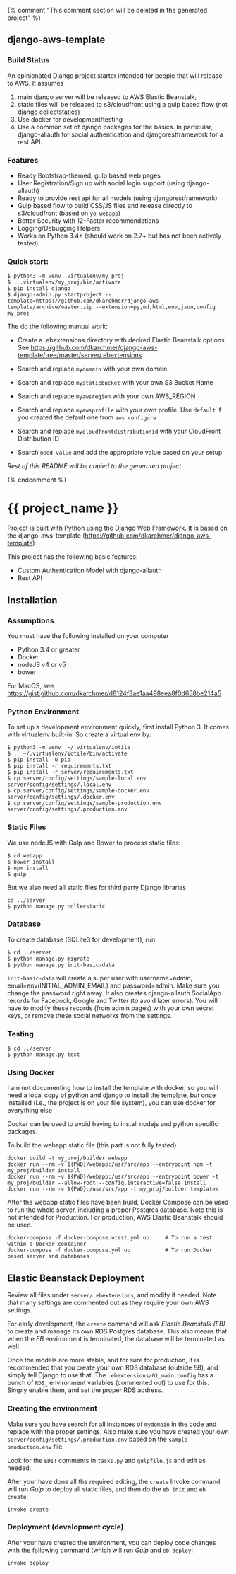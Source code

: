 {% comment "This comment section will be deleted in the generated project" %}

## django-aws-template ##

### Build Status ###

An opinionated Django project starter intended for people that will release to AWS. It assumes

1. main django server will be released to AWS Elastic Beanstalk,
2. static files will be released to s3/cloudfront using a gulp based flow (not django collectstatics)
3. Use docker for development/testing
4. Use a common set of django packages for the basics. In particular, django-allauth for social authentication
and djangorestframework for a rest API.

### Features ###

- Ready Bootstrap-themed, gulp based web pages
- User Registration/Sign up with social login support (using django-allauth)
- Ready to provide rest api for all models (using djangorestframework)
- Gulp based flow to build CSS/JS files and release directly to s3/cloudfront (based on `yo webapp`)
- Better Security with 12-Factor recommendations
- Logging/Debugging Helpers
- Works on Python 3.4+ (should work on 2.7+ but has not been actively tested)

### Quick start: ###

```
$ python3 -m venv .virtualenv/my_proj
$ . .virtualenv/my_proj/bin/activate
$ pip install django
$ django-admin.py startproject --template=https://github.com/dkarchmer/django-aws-template/archive/master.zip --extension=py,md,html,env,json,config my_proj
```

The do the following manual work:

* Create a .ebextensions directory with decired Elastic Beanstalk options. See https://github.com/dkarchmer/django-aws-template/tree/master/server/.ebextensions

* Search and replace `mydomain` with your own domain
* Search and replace `mystaticbucket` with your own S3 Bucket Name
* Search and replace `myawsregion` with your own AWS_REGION
* Search and replace `myawsprofile` with your own profile. Use `default` if you created the default one from `aws configure`
* Search and replace `mycloudfrontdistributionid` with your CloudFront Distribution ID
* Search  `need-value` and add the appropriate value based on your setup

*Rest of this README will be copied to the generated project.*

{% endcomment %}

# {{ project_name }} #

Project is built with Python using the Django Web Framework.
It is based on the django-aws-template (https://github.com/dkarchmer/django-aws-template)

This project has the following basic features:

* Custom Authentication Model with django-allauth
* Rest API

## Installation

### Assumptions

You must have the following installed on your computer

* Python 3.4 or greater
* Docker
* nodeJS v4 or v5
* bower

For MacOS, see https://gist.github.com/dkarchmer/d8124f3ae1aa498eea8f0d658be214a5

### Python Environment ###

To set up a development environment quickly, first install Python 3. It comes with virtualenv built-in. So create a virtual env by:

```
$ python3 -m venv  ~/.virtualenv/iotile
$ .  ~/.virtualenv/iotile/bin/activate
$ pip install -U pip
$ pip install -r requirements.txt
$ pip install -r server/requirements.txt
$ cp server/config/settings/sample-local.env server/config/settings/.local.env
$ cp server/config/settings/sample-docker.env server/config/settings/.docker.env
$ cp server/config/settings/sample-production.env server/config/settings/.production.env
```

### Static Files

We use nodeJS with Gulp and Bower to process static files:

```
$ cd webapp
$ bower install
$ npm install
$ gulp
```

But we also need all static files for third party Django libraries

```
cd ../server
$ python manage.py collecstatic
```

### Database ###

To create database (SQLite3 for development), run

```
$ cd ../server
$ python manage.py migrate
$ python manage.py init-basic-data
```

`init-basic-data` will create a super user with username=admin, email=env(INITIAL_ADMIN_EMAIL) and password=admin.
Make sure you change the password right away.
It also creates django-allauth SocialApp records for Facebook, Google and Twitter (to avoid later errors). You will have to modify these records (from admin pages) with your own secret keys, or remove these social networks from the settings.



### Testing

```
$ cd ../server
$ python manage.py test
```

### Using Docker

I am not documenting how to install the template with docker, so you will need a local copy of python and django to install the template, but once installed (i.e., the project is on your file system), you can use docker for everything else

Docker can be used to avoid having to install nodejs and python specific packages.

To build the webapp static file (this part is not fully tested)

```
docker build -t my_proj/builder webapp
docker run --rm -v ${PWD}/webapp:/usr/src/app --entrypoint npm -t my_proj/builder install
docker run --rm -v ${PWD}/webapp:/usr/src/app --entrypoint bower -t my_proj/builder --allow-root --config.interactive=false install
docker run --rm -v ${PWD}:/usr/src/app -t my_proj/builder templates
```

After the webapp static files have been build, Docker Compose can be used to run the whole server, including a proper
Postgres database. Note this is not intended for Production. For production, AWS Elastic Beanstalk should be used.

```
docker-compose -f docker-compose.utest.yml up     # To run a test within a Docker container
docker-compose -f docker-compose.yml up           # To run Docker based server and databases
```

## Elastic Beanstack Deployment

Review all files under `server/.ebextensions`, and modify if needed. Note that many settings are
commented out as they require your own AWS settings.

For early development, the `create` command will ask *Elastic Beanstalk (EB)* to create and manage its own
RDS Postgres database. This also means that when the *EB* environment is terminated, the database will be
terminated as well.

Once the models are more stable, and for sure for production, it is recommended that you create your own
RDS database (outside *EB*), and simply tell Django to use that. The `.ebextensions/01_main.config` has
a bunch of `RDS_` environment variables (commented out) to use for this. Simply enable them, and set the
proper RDS address.

### Creating the environment

Make sure you have search for all instances of `mydomain` in the code and replace with the proper settings.
Also make sure you have created your own `server/config/settings/.production.env` based on the
`sample-production.env` file.

Look for the `EDIT` comments in `tasks.py` and `gulpfile.js` and edit as needed.

After your have done all the required editing, the `create` Invoke command will run *Gulp* to deploy all static files,
and then do the `eb init` and `eb create`:

```
invoke create
```

### Deployment (development cycle)

After your have created the environment, you can deploy code changes with the following command (which will run *Gulp*
and `eb deploy`:

```
invoke deploy
```
